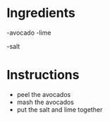 # Ingredients
-avocado
-lime

-salt
# Instructions
- peel the avocados
- mash the avocados
- put the salt and lime together
